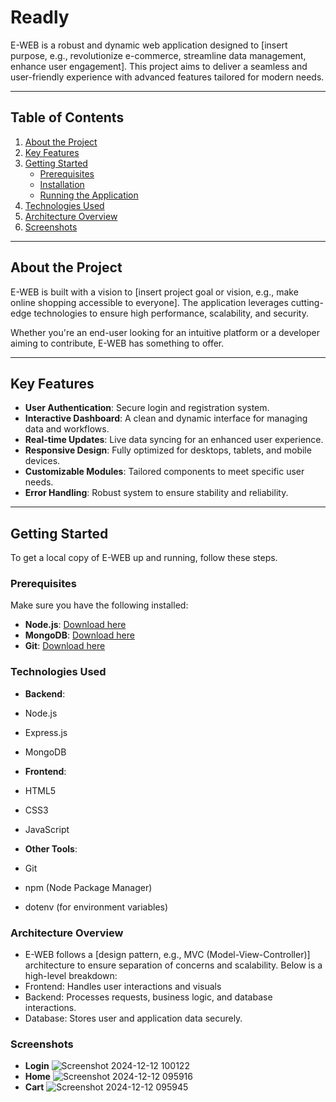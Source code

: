 # Readly

E-WEB is a robust and dynamic web application designed to [insert purpose, e.g., revolutionize e-commerce, streamline data management, enhance user engagement]. This project aims to deliver a seamless and user-friendly experience with advanced features tailored for modern needs.

---

## Table of Contents

1. [About the Project](#about-the-project)
2. [Key Features](#key-features)
3. [Getting Started](#getting-started)
   - [Prerequisites](#prerequisites)
   - [Installation](#installation)
   - [Running the Application](#running-the-application)
4. [Technologies Used](#technologies-used)
5. [Architecture Overview](#architecture-overview)
6. [Screenshots](#screenshots)
---

## About the Project

E-WEB is built with a vision to [insert project goal or vision, e.g., make online shopping accessible to everyone]. The application leverages cutting-edge technologies to ensure high performance, scalability, and security.

Whether you're an end-user looking for an intuitive platform or a developer aiming to contribute, E-WEB has something to offer.

---

## Key Features

- **User Authentication**: Secure login and registration system.
- **Interactive Dashboard**: A clean and dynamic interface for managing data and workflows.
- **Real-time Updates**: Live data syncing for an enhanced user experience.
- **Responsive Design**: Fully optimized for desktops, tablets, and mobile devices.
- **Customizable Modules**: Tailored components to meet specific user needs.
- **Error Handling**: Robust system to ensure stability and reliability.

---

## Getting Started

To get a local copy of E-WEB up and running, follow these steps.

### Prerequisites

Make sure you have the following installed:

- **Node.js**: [Download here](https://nodejs.org/)
- **MongoDB**: [Download here](https://www.mongodb.com/try/download/community)
- **Git**: [Download here](https://git-scm.com/)

 ### Technologies Used
- **Backend**:

- Node.js
- Express.js
- MongoDB
- **Frontend**:

- HTML5
- CSS3
- JavaScript
- **Other Tools**:

- Git
- npm (Node Package Manager)
- dotenv (for environment variables)

### Architecture Overview

- E-WEB follows a [design pattern, e.g., MVC (Model-View-Controller)] architecture to ensure separation of concerns and scalability. Below is a high-level breakdown:
- Frontend: Handles user interactions and visuals
- Backend: Processes requests, business logic, and database interactions.
- Database: Stores user and application data securely.

### Screenshots 
- **Login**
![Screenshot 2024-12-12 100122](https://github.com/user-attachments/assets/75825fbc-e3d2-4322-9d69-99cfc4f3f355)
- **Home**
![Screenshot 2024-12-12 095916](https://github.com/user-attachments/assets/5bed4093-10cf-420b-b9ca-ebab31ac7b98)
- **Cart**
![Screenshot 2024-12-12 095945](https://github.com/user-attachments/assets/22405b76-a759-4621-8c9d-14b74e8437c8)


